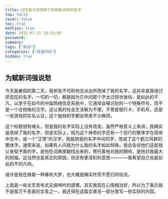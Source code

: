 ```yaml
---
title: 纪念我今天改掉了伴随我18年的名字
top: false
cover: false
toc: true
mathjax: true
date: 2022-07-21 18:33:00
password: 
summary:
tags: ["杂谈"]
categories: ["母语时间"]
hidden: true
---
```


## 为赋新词强说愁

今天是暑假的第二天，我却急不可耐地去派出所改掉了我的名字。这并非是我很讨厌现在的名字，一切的一切，都是因为它中间那个字太过惊世骇俗，是如此的不凡，以至于在如今的中国网络信息系统中，它通常会被识别的一个特殊符号，而不是一个合规格的汉字。这让我的社会生活极为不便，不管是银行卡、手机号，还是一些游戏的实名认证，这个独特的字都会带来不少麻烦。

这个标题很有噱头，但是我的名字实际上没有改变。虽然严格意义上来讲，我确实是改掉了我的名字，但是实际上，因为这个神奇的字还有一个现行的繁体字在简体中文中，是一个“正常”的汉字，我就把我的名字中间的字，改成了这个鹤立鸡群的繁体字。通常来说，如果有人问我为什么我的名字如此特殊，我会告诉他们这是我父亲赋予我的字，是他在词典里翻找出来的，寄托着他对我的期待，是他对我最大的祝福，这当然也是真正的原因，但还有更深刻的意思————我希望自己也是如此的不同凡响。

或许是我在做着一种春秋大梦，也大概是确实终究不愿归同俗流。

上面是一些文艺青年式无病呻吟的感慨，其实我现在心情相当好，所以为了表示我不是那万千恶臭的文青之一，我还得在这篇文章另一部分里写一些实际的内容。